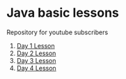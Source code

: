 # Java basic lessons
Repository for youtube subscribers

1. [Day 1 Lesson](javabasiclessons/lessons/day1.md)
1. [Day 2 Lesson](javabasiclessons/lessons/day2.md)
1. [Day 3 Lesson](javabasiclessons/lessons/day3.md)
1. [Day 4 Lesson](javabasiclessons/lessons/day4.md)